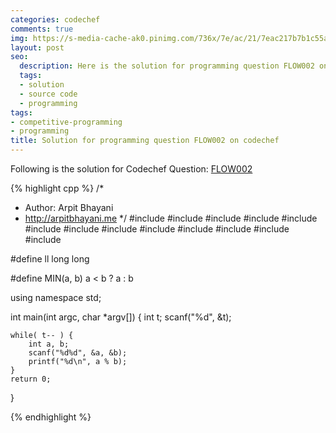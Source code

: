 ```yaml
---
categories: codechef
comments: true
img: https://s-media-cache-ak0.pinimg.com/736x/7e/ac/21/7eac217b7b1c55ab7fd56758e4e181be.jpg
layout: post
seo:
  description: Here is the solution for programming question FLOW002 on codechef
  tags:
  - solution
  - source code
  - programming
tags:
- competitive-programming
- programming
title: Solution for programming question FLOW002 on codechef
---
```


Following is the solution for Codechef Question: [FLOW002](https://www.codechef.com/problems/FLOW002)

{% highlight cpp %}
/*
 *  Author: Arpit Bhayani
 *  http://arpitbhayani.me
 */
#include <cmath>
#include <cstdio>
#include <cstdlib>
#include <climits>
#include <deque>
#include <iostream>
#include <list>
#include <limits>
#include <map>
#include <queue>
#include <set>
#include <stack>
#include <vector>

#define ll long long

#define MIN(a, b) a < b ? a : b

using namespace std;

int main(int argc, char *argv[]) {
    int t;
    scanf("%d", &t);

    while( t-- ) {
        int a, b;
        scanf("%d%d", &a, &b);
        printf("%d\n", a % b);
    }
    return 0;
}

{% endhighlight %}
